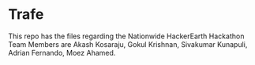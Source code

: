 # Trafe
This repo has the files regarding the Nationwide HackerEarth Hackathon
Team Members are Akash Kosaraju, Gokul Krishnan, Sivakumar Kunapuli, Adrian Fernando, Moez Ahamed. 
